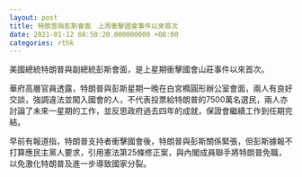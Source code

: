 ```yaml
---
layout: post
title: 特朗普與彭斯會面　上周衝擊國會事件以來首次
date: 2021-01-12 08:50:20.000000000 +08:00
categories: rthk
---
```


美國總統特朗普與副總統彭斯會面，是上星期衝擊國會山莊事件以來首次。

華府高層官員透露，特朗普與彭斯星期一晚在白宮橢圓形辦公室會面，兩人有良好交談，強調違法並闖入國會的人，不代表投票給特朗普的7500萬名選民，兩人亦討論了未來一星期的工作，並反思政府過去四年的成就，保證會繼續工作到任期完結。

早前有報道指，特朗普支持者衝擊國會後，特朗普與彭斯關係緊張，但彭斯據報不打算應民主黨人要求，引用憲法第25條修正案，與內閣成員聯手將特朗普免職，以免激化特朗普及進一步導致國家分裂。
